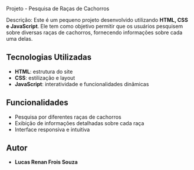  Projeto - Pesquisa de Raças de Cachorros

 Descrição: 
Este é um pequeno projeto desenvolvido utilizando **HTML, CSS e JavaScript**. Ele tem como objetivo permitir que os usuários pesquisem sobre diversas raças de cachorros, fornecendo informações sobre cada uma delas.

## Tecnologias Utilizadas
- **HTML**: estrutura do site
- **CSS**: estilização e layout
- **JavaScript**: interatividade e funcionalidades dinâmicas



## Funcionalidades
- Pesquisa por diferentes raças de cachorros
- Exibição de informações detalhadas sobre cada raça
- Interface responsiva e intuitiva



## Autor
- **Lucas Renan Frois Souza** 


